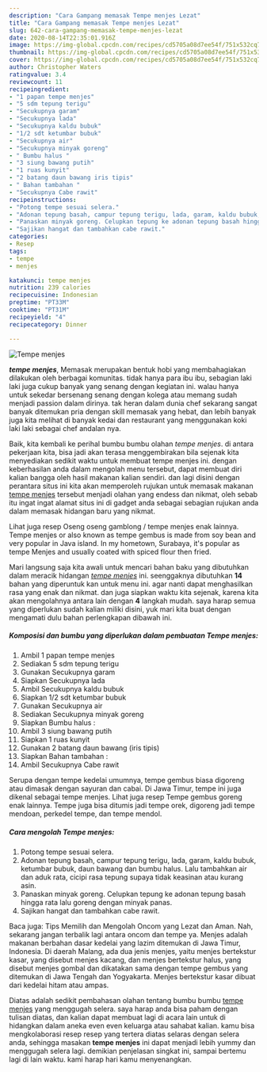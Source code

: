 ```yaml
---
description: "Cara Gampang memasak Tempe menjes Lezat"
title: "Cara Gampang memasak Tempe menjes Lezat"
slug: 642-cara-gampang-memasak-tempe-menjes-lezat
date: 2020-08-14T22:35:01.916Z
image: https://img-global.cpcdn.com/recipes/cd5705a08d7ee54f/751x532cq70/tempe-menjes-foto-resep-utama.jpg
thumbnail: https://img-global.cpcdn.com/recipes/cd5705a08d7ee54f/751x532cq70/tempe-menjes-foto-resep-utama.jpg
cover: https://img-global.cpcdn.com/recipes/cd5705a08d7ee54f/751x532cq70/tempe-menjes-foto-resep-utama.jpg
author: Christopher Waters
ratingvalue: 3.4
reviewcount: 11
recipeingredient:
- "1 papan tempe menjes"
- "5 sdm tepung terigu"
- "Secukupnya garam"
- "Secukupnya lada"
- "Secukupnya kaldu bubuk"
- "1/2 sdt ketumbar bubuk"
- "Secukupnya air"
- "Secukupnya minyak goreng"
- " Bumbu halus "
- "3 siung bawang putih"
- "1 ruas kunyit"
- "2 batang daun bawang iris tipis"
- " Bahan tambahan "
- "Secukupnya Cabe rawit"
recipeinstructions:
- "Potong tempe sesuai selera."
- "Adonan tepung basah, campur tepung terigu, lada, garam, kaldu bubuk, ketumbar bubuk, daun bawang dan bumbu halus. Lalu tambahkan air dan aduk rata, cicipi rasa tepung supaya tidak keasinan atau kurang asin."
- "Panaskan minyak goreng. Celupkan tepung ke adonan tepung basah hingga rata lalu goreng dengan minyak panas."
- "Sajikan hangat dan tambahkan cabe rawit."
categories:
- Resep
tags:
- tempe
- menjes

katakunci: tempe menjes 
nutrition: 239 calories
recipecuisine: Indonesian
preptime: "PT33M"
cooktime: "PT31M"
recipeyield: "4"
recipecategory: Dinner

---
```



![Tempe menjes](https://img-global.cpcdn.com/recipes/cd5705a08d7ee54f/751x532cq70/tempe-menjes-foto-resep-utama.jpg)

<b><i>tempe menjes</i></b>, Memasak merupakan bentuk hobi yang membahagiakan dilakukan oleh berbagai komunitas. tidak hanya para ibu ibu, sebagian laki laki juga cukup banyak yang senang dengan kegiatan ini. walau hanya untuk sekedar bersenang senang dengan kolega atau memang sudah menjadi passion dalam dirinya. tak heran dalam dunia chef sekarang sangat banyak ditemukan pria dengan skill memasak yang hebat, dan lebih banyak juga kita melihat di banyak kedai dan restaurant yang menggunakan koki laki laki sebagai chef andalan nya.

Baik, kita kembali ke perihal bumbu bumbu olahan <i>tempe menjes</i>. di antara pekerjaan kita, bisa jadi akan terasa menggembirakan bila sejenak kita menyediakan sedikit waktu untuk membuat tempe menjes ini. dengan keberhasilan anda dalam mengolah menu tersebut, dapat membuat diri kalian bangga oleh hasil makanan kalian sendiri. dan lagi disini dengan perantara situs ini kita akan memperoleh rujukan untuk memasak makanan <u>tempe menjes</u> tersebut menjadi olahan yang endess dan nikmat, oleh sebab itu ingat ingat alamat situs ini di gadget anda sebagai sebagian rujukan anda dalam memasak hidangan baru yang nikmat.

Lihat juga resep Oseng oseng gamblong / tempe menjes enak lainnya. Tempe menjes or also known as tempe gembus is made from soy bean and very popular in Java island. In my hometown, Surabaya, it&#39;s popular as tempe Menjes and usually coated with spiced flour then fried.


Mari langsung saja kita awali untuk mencari bahan baku yang dibutuhkan dalam meracik hidangan <u><i>tempe menjes</i></u> ini. seenggaknya dibutuhkan <b>14</b> bahan yang diperuntuk kan untuk menu ini. agar nanti dapat menghasilkan rasa yang enak dan nikmat. dan juga siapkan waktu kita sejenak, karena kita akan mengolahnya antara lain dengan <b>4</b> langkah mudah. saya harap semua yang diperlukan sudah kalian miliki disini, yuk mari kita buat dengan mengamati dulu bahan perlengkapan dibawah ini.

<!--inarticleads1-->

##### Komposisi dan bumbu yang diperlukan dalam pembuatan Tempe menjes:

1. Ambil 1 papan tempe menjes
1. Sediakan 5 sdm tepung terigu
1. Gunakan Secukupnya garam
1. Siapkan Secukupnya lada
1. Ambil Secukupnya kaldu bubuk
1. Siapkan 1/2 sdt ketumbar bubuk
1. Gunakan Secukupnya air
1. Sediakan Secukupnya minyak goreng
1. Siapkan  Bumbu halus :
1. Ambil 3 siung bawang putih
1. Siapkan 1 ruas kunyit
1. Gunakan 2 batang daun bawang (iris tipis)
1. Siapkan  Bahan tambahan :
1. Ambil Secukupnya Cabe rawit


Serupa dengan tempe kedelai umumnya, tempe gembus biasa digoreng atau dimasak dengan sayuran dan cabai. Di Jawa Timur, tempe ini juga dikenal sebagai tempe menjes. Lihat juga resep Tempe gembus goreng enak lainnya. Tempe juga bisa ditumis jadi tempe orek, digoreng jadi tempe mendoan, perkedel tempe, dan tempe mendol. 

<!--inarticleads2-->

##### Cara mengolah Tempe menjes:

1. Potong tempe sesuai selera.
1. Adonan tepung basah, campur tepung terigu, lada, garam, kaldu bubuk, ketumbar bubuk, daun bawang dan bumbu halus. Lalu tambahkan air dan aduk rata, cicipi rasa tepung supaya tidak keasinan atau kurang asin.
1. Panaskan minyak goreng. Celupkan tepung ke adonan tepung basah hingga rata lalu goreng dengan minyak panas.
1. Sajikan hangat dan tambahkan cabe rawit.


Baca juga: Tips Memilih dan Mengolah Oncom yang Lezat dan Aman. Nah, sekarang jangan terbalik lagi antara oncom dan tempe ya. Menjes adalah makanan berbahan dasar kedelai yang lazim ditemukan di Jawa Timur, Indonesia. Di daerah Malang, ada dua jenis menjes, yaitu menjes bertekstur kasar, yang disebut menjes kacang, dan menjes bertekstur halus, yang disebut menjes gombal dan dikatakan sama dengan tempe gembus yang ditemukan di Jawa Tengah dan Yogyakarta. Menjes bertekstur kasar dibuat dari kedelai hitam atau ampas. 

Diatas adalah sedikit pembahasan olahan tentang bumbu bumbu <u>tempe menjes</u> yang menggugah selera. saya harap anda bisa paham dengan tulisan diatas, dan kalian dapat membuat lagi di acara lain untuk di hidangkan dalam aneka even even keluarga atau sahabat kalian. kamu bisa mengkolaborasi resep resep yang tertera diatas selaras dengan selera anda, sehingga masakan <b>tempe menjes</b> ini dapat menjadi lebih yummy dan menggugah selera lagi. demikian penjelasan singkat ini, sampai bertemu lagi di lain waktu. kami harap hari kamu menyenangkan.
